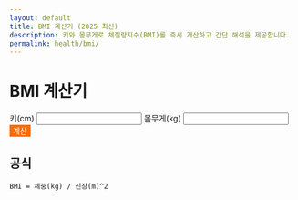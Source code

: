```yaml
---
layout: default
title: BMI 계산기 (2025 최신)
description: 키와 몸무게로 체질량지수(BMI)를 즉시 계산하고 간단 해석을 제공합니다.
permalink: health/bmi/
---
```


# BMI 계산기
<form id="bmi-form" onsubmit="event.preventDefault(); calcBMI();">
  <label>키(cm) <input type="number" id="height" required></label>
  <label>몸무게(kg) <input type="number" id="weight" required></label>
  <!-- BMI 계산기 버튼 -->
<button class="btn" style="background:#ff6a00;color:#fff;border:0">계산</button>
</form>
<div id="bmi-result" class="note"></div>

<script>
function calcBMI(){
  const h=parseFloat(document.getElementById('height').value)/100;
  const w=parseFloat(document.getElementById('weight').value);
  if(!h||!w) return;
  const bmi=(w/(h*h)).toFixed(1);
  let cat="정상";
  if(bmi<18.5) cat="저체중";
  else if(bmi>=25) cat="과체중/비만";
  document.getElementById('bmi-result').innerText=`BMI: ${bmi} (${cat})`;
}
</script>

## 공식
`BMI = 체중(kg) / 신장(m)^2`
